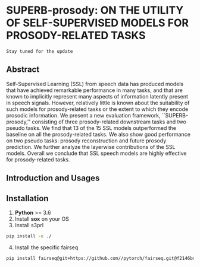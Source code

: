 
# SUPERB-prosody: ON THE UTILITY OF SELF-SUPERVISED MODELS FOR PROSODY-RELATED TASKS

```Stay tuned for the update```
## Abstract
Self-Supervised Learning (SSL) from speech data has produced models that have achieved remarkable performance in many tasks, and that are known to implicitly represent many aspects of information latently present in speech signals. However, relatively little is known about the suitability of such models for prosody-related tasks or the extent to which they encode prosodic information. We present a new evaluation framework, ``SUPERB-prosody,'' consisting of three prosody-related downstream tasks and two pseudo tasks. We find that 13 of the 15 SSL models  outperformed the baseline on all the prosody-related tasks. We also show good performance on two pseudo tasks: prosody reconstruction and future prosody prediction. We further analyze the layerwise contributions of the SSL models. Overall we conclude that SSL speech models are highly effective for prosody-related tasks.

## Introduction and Usages

## Installation

1. **Python** >= 3.6
2. Install **sox** on your OS
3. Install s3prl

```sh
pip install -e ./
```

4. Install the specific fairseq

```sh
pip install fairseq@git+https://github.com//pytorch/fairseq.git@f2146bdc7abf293186de9449bfa2272775e39e1d#egg=fairseq
```


